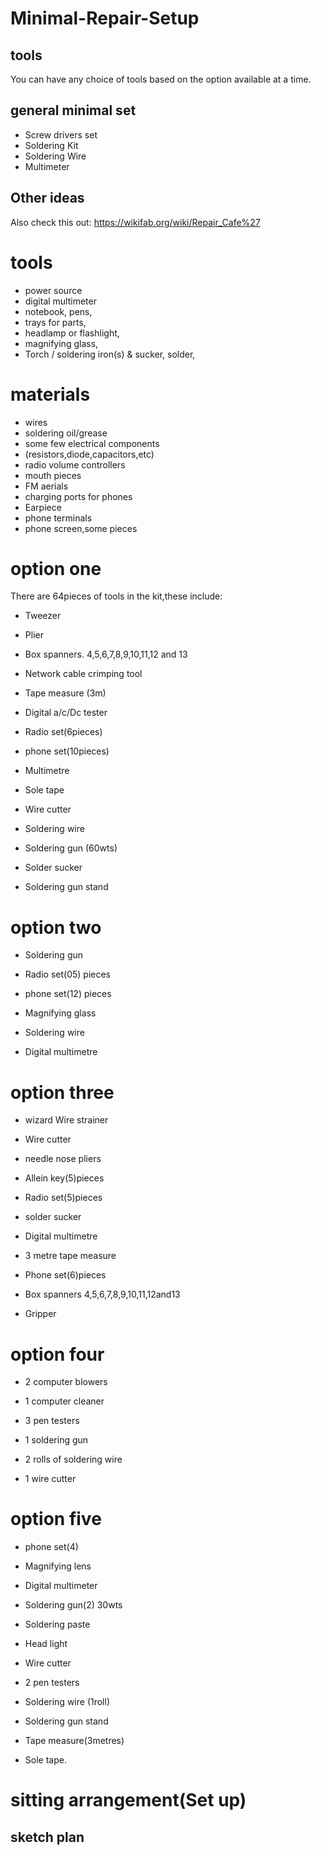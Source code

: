 # Minimal-Repair-Setup
## tools
You can have any choice of tools based on the option available at a time.

## general minimal set
- Screw drivers set
- Soldering Kit
- Soldering Wire
- Multimeter

## Other ideas
Also check this out: https://wikifab.org/wiki/Repair_Cafe%27

# tools
- power source
- digital multimeter
- notebook, pens,
- trays for parts,
- headlamp or flashlight,
- magnifying glass,
- Torch / soldering iron(s) & sucker, solder,

# materials
- wires
- soldering oil/grease
- some few electrical components
- (resistors,diode,capacitors,etc)
- radio volume controllers
- mouth pieces
- FM aerials
- charging ports for phones
- Earpiece
- phone terminals
- phone screen,some pieces


 # option one


 There are 64pieces of tools in the kit,these include:

- Tweezer

- Plier

- Box spanners. 4,5,6,7,8,9,10,11,12 and 13

- Network cable crimping tool

- Tape measure (3m)

- Digital a/c/Dc tester

- Radio set(6pieces)

- phone set(10pieces)

- Multimetre

- Sole tape

- Wire cutter

- Soldering wire

- Soldering gun (60wts)

- Solder sucker

- Soldering gun stand
  
# option two

- Soldering gun

- Radio set(05) pieces

- phone set(12) pieces

- Magnifying glass

- Soldering wire

- Digital multimetre

# option three

- wizard Wire strainer

- Wire cutter

- needle nose pliers

- Allein key(5)pieces

- Radio set(5)pieces

- solder sucker

- Digital multimetre

- 3 metre tape measure

- Phone set(6)pieces

- Box spanners 4,5,6,7,8,9,10,11,12and13

- Gripper

# option four

- 2 computer blowers

- 1 computer cleaner

- 3 pen testers

- 1 soldering gun

- 2 rolls of soldering wire

- 1 wire cutter

# option five

- phone set(4)

- Magnifying lens 

- Digital multimeter

- Soldering gun(2) 30wts

- Soldering paste

- Head light

- Wire cutter

- 2 pen testers

- Soldering wire (1roll)

- Soldering gun stand

- Tape measure(3metres)

- Sole tape.
# sitting arrangement(Set up)
## sketch plan









